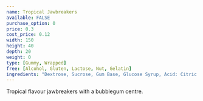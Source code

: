 ```yaml
---
name: Tropical Jawbreakers
available: FALSE
purchase_option: 0
price: 0.3
cost_price: 0.12
width: 150
height: 40
depth: 20
weight: 0
type: [Gummy, Wrapped]
free: [Alcohol, Gluten, Lactose, Nut, Gelatin]
ingredients: "Dextrose, Sucrose, Gum Base, Glucose Syrup, Acid: Citric Acid; Flavourings, Colours: E104, E129,  E133, E171; Glazing Agents: Carnauba Wax, Shellac, Antioxidant E321"
---
```

Tropical flavour jawbreakers with a bubblegum centre.
